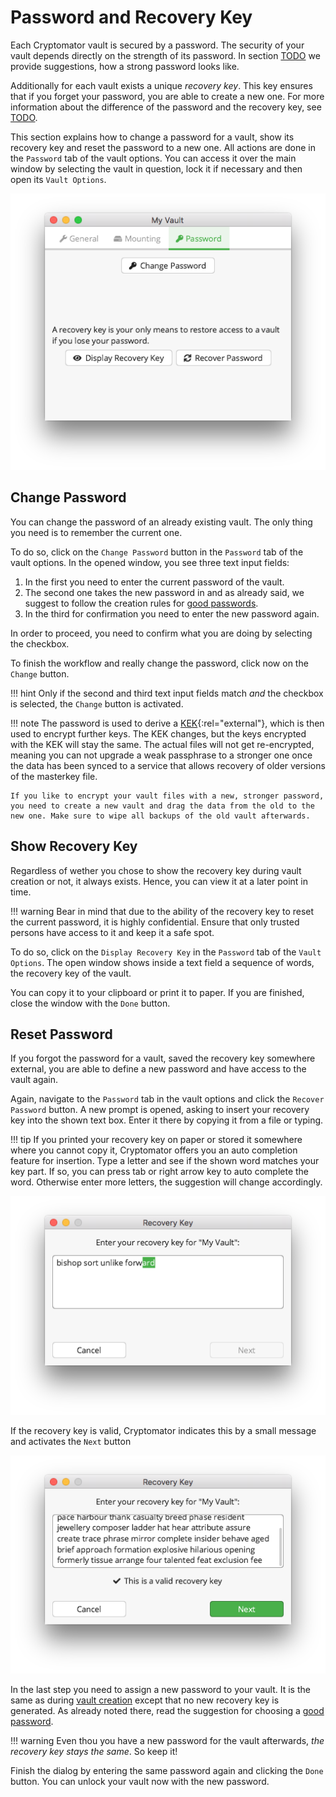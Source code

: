 # Password and Recovery Key

Each Cryptomator vault is secured by a password.
The security of your vault depends directly on the strength of its password.
In section [TODO]() we provide suggestions, how a strong password looks like.

Additionally for each vault exists a unique _recovery key_.
This key ensures that if you forget your password, you are able to create a new one.
For more information about the difference of the password and the recovery key, see [TODO]().


This section explains how to change a password for a vault, show its recovery key and reset the password to a new one.
All actions are done in the `Password` tab of the vault options.
You can access it over the main window by selecting the vault in question, lock it if necessary and then open its `Vault Options`.

![Vault options allowing you to enter a recovery key](../img/desktop/vault-options-password.png)

## Change Password
You can change the password of an already existing vault.
The only thing you need is to remember the current one.

To do so, click on the `Change Password` button in the `Password` tab of the vault options.
In the opened window, you see three text input fields:

[//]: # (TODO add image to for change password dialog)

1. In the first you need to enter the current password of the vault.
2. The second one takes the new password in and as already said, we suggest to follow the creation rules for [good passwords](TODO).
3. In the third for confirmation you need to enter the new password again.

In order to proceed, you need to confirm what you are doing by selecting the checkbox.

To finish the workflow and really change the password, click now on the `Change` button.

!!! hint
    Only if the second and third text input fields match _and_ the checkbox is selected, the `Change` button is activated.

!!! note
    The password is used to derive a [KEK](https://en.wikipedia.org/wiki/Glossary_of_cryptographic_keys){:rel="external"}, which is then used to encrypt further keys. The KEK changes, but the keys encrypted with the KEK will stay the same. The actual files will not get re-encrypted, meaning you can not upgrade a weak passphrase to a stronger one once the data has been synced to a service that allows recovery of older versions of the masterkey file.
    
    If you like to encrypt your vault files with a new, stronger password, you need to create a new vault and drag the data from the old to the new one. Make sure to wipe all backups of the old vault afterwards.

## Show Recovery Key

Regardless of wether you chose to show the recovery key during vault creation or not, it always exists.
Hence, you can view it at a later point in time.

!!! warning
    Bear in mind that due to the ability of the recovery key to reset the current password, it is highly confidential.
    Ensure that only trusted persons have access to it and keep it a safe spot.

To do so, click on the `Display Recovery Key` in the `Password` tab of the `Vault Options`.
The open window shows inside a text field a sequence of words, the recovery key of the vault.

[//]: # (TODO add image show recovery key dialog)

You can copy it to your clipboard or print it to paper.
If you are finished, close the window with the `Done` button.

## Reset Password

If you forgot the password for a vault, saved the recovery key somewhere external, you are able to define a new password and have access to the vault again.

Again, navigate to the `Password` tab in the vault options and click the `Recover Password` button.
A new prompt is opened, asking to insert your recovery key into the shown text box. Enter it there by copying it from a file or typing.

!!! tip
    If you printed your recovery key on paper or stored it somewhere where you cannot copy it, Cryptomator offers you an auto completion feature for insertion.
    Type a letter and see if the shown word matches your key part.
    If so, you can press tab or right arrow key to auto complete the word.
    Otherwise enter more letters, the suggestion will change accordingly.

![Autocompletion during recovery key entry](../img/desktop/recoverykey-recover-enter.png)

If the recovery key is valid, Cryptomator indicates this by a small message and activates the `Next` button

![A valid recovery key has been entered](../img/desktop/recoverykey-recover-valid.png)

In the last step you need to assign a new password to your vault.
It is the same as during [vault creation](../adding-vaults/#3-choose-a-passwords) except that no new recovery key is generated.
As already noted there, read the suggestion for choosing a [good password](../../security/advice/#good-passwords).

!!! warning
    Even thou you have a new password for the vault afterwards, _the recovery key stays the same_. So keep it!

Finish the dialog by entering the same password again and clicking the `Done` button.
You can unlock your vault now with the new password.
